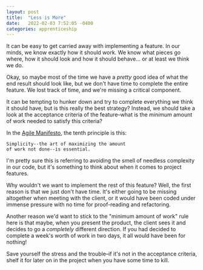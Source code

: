 ```yaml
---
layout: post
title:  "Less is More"
date:   2022-02-03 7:52:05 -0400
categories: apprenticeship
---
```


It can be easy to get carried away with implementing a feature. In our minds,
we know exactly how it should work. We know what pieces go where, how it should
look and how it should behave... or at least we think we do.

Okay, so maybe most of the time we have a _pretty_ good idea of what the end
result should look like, but we don't have time to complete the entire feature.
We lost track of time, and we're missing a critical component.

It can be tempting to hunker down and try to complete everything we think
it should have, but is this really the best strategy? Instead, we should
take a look at the acceptance criteria of the feature–what is the _minimum_
amount of work needed to satisfy this criteria?

In the [Agile Manifesto][agilemanifesto], the tenth principle is this:
    
    Simplicity--the art of maximizing the amount
    of work not done--is essential.

I'm pretty sure this is referring to avoiding the smell of needless
complexity in our code, but it's something to think about when it comes to 
project features.

Why wouldn't we want to implement the rest of this feature? Well, the first
reason is that we just don't have time. It's either going to be missing 
altogether when meeting with the client, or it would have been coded under
immense pressure with no time for proof-reading and refactoring.

Another reason we'd want to stick to the "minimum amount of work" rule here
is that maybe, when you present the product, the client sees it and decides 
to go a _completely_ different direction. If you had decided to complete a 
week's worth of work in two days, it all would have been for nothing!

Save yourself the stress and the trouble–if it's not in the acceptance 
criteria, shelf it for later on in the project when you have some time to kill.

[agilemanifesto]: https://agilemanifesto.org/principles.html